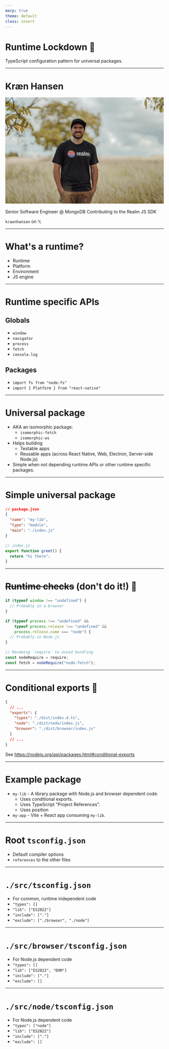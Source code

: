 ```yaml
---
marp: true
theme: default
class: invert
---
```


# Runtime Lockdown 🔐

TypeScript configuration pattern for universal packages.

---

# Kræn Hansen

![bg right](./me.jpg)

Senior Software Engineer @ MongoDB
Contributing to the Realm JS SDK

`kraenhansen` on 𝕏

---

# What's a runtime?

- Runtime
- Platform
- Environment
- JS engine

---

# Runtime specific APIs

## Globals
- `window`
- `navigator`
- `process`
- `fetch`
- `console.log`

## Packages
- `import fs from "node:fs"`
- `import { Platform } from "react-native"`

---

# Universal package

- AKA an isomorphic package:
  - `isomorphic-fetch`
  - `isomorphic-ws`
- Helps building
  - Testable apps
  - Reusable apps (across React Native, Web, Electron, Server-side Node.js)
- Simple when not depending runtime APIs or other runtime specific packages.

---

# Simple universal package

```json
// package.json
{
  "name": "my-lib",
  "type": "module",
  "main": "./index.js"
}
```

```javascript
// index.js
export function greet() {
  return "hi there";
}
```

---

# ~~Runtime checks~~ (don't do it!) 🛑

```typescript
if (typeof window !== "undefined") {
  // Probably in a browser
}
```

```typescript
if (typeof process !== "undefined" &&
    typeof process.release !== "undefined" &&
    process.release.name === "node") {
  // Probably in Node.js
}
```

```typescript
// Renaming `require` to avoid bundling
const nodeRequire = require;
const fetch = nodeRequire("node-fetch");
```

---

# Conditional exports 🎉

```json
{
  // ...
  "exports": {
    "types": "./dist/index.d.ts",
    "node": "./dist/node/index.js",
    "browser": "./dist/browser/index.js"
  }
  // ...
}
```

See https://nodejs.org/api/packages.html#conditional-exports

---

# Example package

- `my-lib` - A library package with Node.js and browser dependent code.
  - Uses conditional exports.
  - Uses TypeScript "Project References".
  - Uses position 
- `my-app` - Vite + React app consuming `my-lib`.

---

# Root `tsconfig.json`

- Default compiler options
- `references` to the other files

---

# `./src/tsconfig.json`

- For common, runtime independent code
- `"types": []`
- `"lib": ["ES2022"]`
- `"include": ["."]`
- `"exclude": ["./browser", "./node"]`

---

# `./src/browser/tsconfig.json`

- For Node.js dependent code
- `"types": []`
- `"lib": ["ES2022", "DOM"]`
- `"include": ["."]`
- `"exclude": []`

---

# `./src/node/tsconfig.json`

- For Node.js dependent code
- `"types": ["node"]`
- `"lib": ["ES2022"]`
- `"include": ["."]`
- `"exclude": []`

